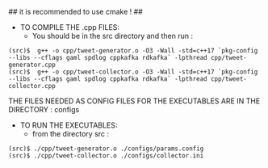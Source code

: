 ## it is recommended to use cmake ! ## 

* TO COMPILE THE .cpp FILES:
  * You should be in the src directory and then run :

```
(src)$	g++ -o cpp/tweet-generator.o -O3 -Wall -std=c++17 `pkg-config --libs --cflags gaml spdlog cppkafka rdkafka` -lpthread cpp/tweet-generator.cpp
(src)$	g++ -o cpp/tweet-collector.o -O3 -Wall -std=c++17 `pkg-config --libs --cflags gaml spdlog cppkafka rdkafka` -lpthread cpp/tweet-collector.cpp
```

THE FILES NEEDED AS CONFIG FILES FOR THE EXECUTABLES ARE IN THE DIRECTORY : configs

* TO RUN THE EXECUTABLES: 
  * from the directory src :
```
(src)$ ./cpp/tweet-generator.o ./configs/params.config
(src)$ ./cpp/tweet-collector.o ./configs/collector.ini
```